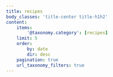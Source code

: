 ```yaml
---
title: recipes
body_classes: 'title-center title-h1h2'
content:
    items:
        '@taxonomy.category': [recipes]
    limit: 5
    order:
        by: date
        dir: desc
    pagination: true
    url_taxonomy_filters: true
---
```


